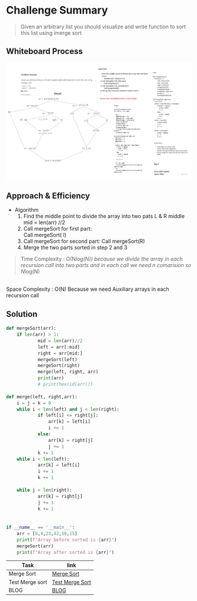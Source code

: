 # Challenge Summary
> Given an arbitrary list you should visualize and write function to sort this list using imerge  sort

## Whiteboard Process
![](merge_sort.jpg)

## Approach & Efficiency
* Algorithm
    1. Find the middle point to divide the array into two pats L & R
            middle mid = len(arr) //2
    2. Call mergeSort for first part:   
                 Call mergeSort( l)
    3. Call mergeSort for second part:
                 Call mergeSort(R)
    4. Merge the two parts sorted in step 2 and 3

> Time Complexity : O(N*log(N)) because we divide the array in each recursion call into two parts and in each call we need n comarision so N*log(N)
<br>
Space Complexity : O(N) Because we need Auxiliary arrays in each recursion call
   
## Solution

```python
def mergeSort(arr):
	if len(arr) > 1:
            mid = len(arr)//2
            left = arr[:mid]
            right = arr[mid:]
            mergeSort(left)
            mergeSort(right)
            merge(left, right, arr)
            print(arr)
            # print(hex(id(arr)))

def merge(left, right,arr):
    i = j = k = 0
    while i < len(left) and j < len(right):
            if left[i] <= right[j]:
                arr[k] = left[i]
                i += 1
            else:
                arr[k] = right[j]
                j += 1
            k += 1
    while i < len(left):
            arr[k] = left[i]
            i += 1
            k += 1

    while j < len(right):
            arr[k] = right[j]
            j += 1
            k += 1


if __name__ == '__main__':
	arr = [8,4,23,42,16,15]
	print(f"Array before sorted is {arr}")
	mergeSort(arr)
	print(f"Array after sorted is {arr}")


```

| Task     | link |
| ----------- | ----------- |
| Merge Sort | [Merge Sort](merge_sort/merge_sort.py) |
| Test Merge sort | [Test Merge Sort](tests/test_merge_sort.py) |
| BLOG | [BLOG](BLOG.md) |